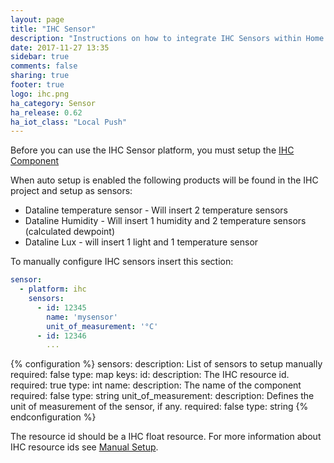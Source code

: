```yaml
---
layout: page
title: "IHC Sensor"
description: "Instructions on how to integrate IHC Sensors within Home Assistant."
date: 2017-11-27 13:35
sidebar: true
comments: false
sharing: true
footer: true
logo: ihc.png
ha_category: Sensor
ha_release: 0.62
ha_iot_class: "Local Push"
---
```


Before you can use the IHC Sensor platform, you must setup the
[IHC Component](/components/ihc/)

When auto setup is enabled the following products will be found in the IHC
project and setup as sensors:

- Dataline temperature sensor - Will insert 2 temperature sensors
- Dataline Humidity - Will insert 1 humidity and 2 temperature sensors (calculated dewpoint)
- Dataline Lux - will insert 1 light and 1 temperature sensor

To manually configure IHC sensors insert this section:

```yaml
sensor:
  - platform: ihc
    sensors:
      - id: 12345
        name: 'mysensor'
        unit_of_measurement: '°C'
      - id: 12346
        ...
```

{% configuration %}
sensors:
  description: List of sensors to setup manually
  required: false
  type: map
  keys:
    id:
      description: The IHC resource id.
      required: true
      type: int
    name:
      description: The name of the component
      required: false
      type: string
    unit_of_measurement:
      description: Defines the unit of measurement of the sensor, if any.
      required: false
      type: string
{% endconfiguration %}

The resource id should be a IHC float resource. For more information about IHC
resource ids see [Manual Setup](/components/ihc/#manual-setup).

